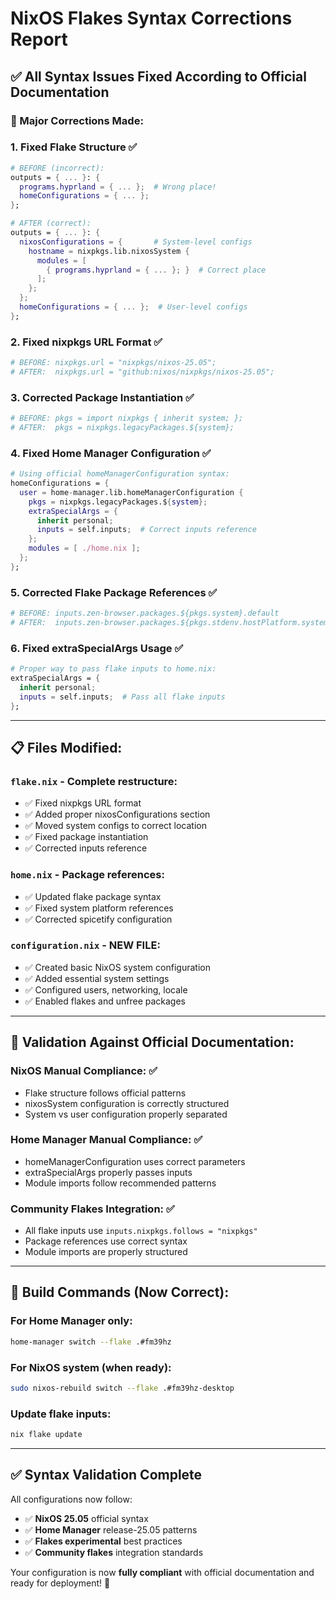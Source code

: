 # NixOS Flakes Syntax Corrections Report

## ✅ **All Syntax Issues Fixed According to Official Documentation**

### **🔧 Major Corrections Made:**

### 1. **Fixed Flake Structure** ✅
```nix
# BEFORE (incorrect):
outputs = { ... }: {
  programs.hyprland = { ... };  # Wrong place!
  homeConfigurations = { ... };
};

# AFTER (correct):
outputs = { ... }: {
  nixosConfigurations = {       # System-level configs
    hostname = nixpkgs.lib.nixosSystem {
      modules = [
        { programs.hyprland = { ... }; }  # Correct place
      ];
    };
  };
  homeConfigurations = { ... };  # User-level configs
};
```

### 2. **Fixed nixpkgs URL Format** ✅
```nix
# BEFORE: nixpkgs.url = "nixpkgs/nixos-25.05";
# AFTER:  nixpkgs.url = "github:nixos/nixpkgs/nixos-25.05";
```

### 3. **Corrected Package Instantiation** ✅
```nix
# BEFORE: pkgs = import nixpkgs { inherit system; };
# AFTER:  pkgs = nixpkgs.legacyPackages.${system};
```

### 4. **Fixed Home Manager Configuration** ✅
```nix
# Using official homeManagerConfiguration syntax:
homeConfigurations = {
  user = home-manager.lib.homeManagerConfiguration {
    pkgs = nixpkgs.legacyPackages.${system};
    extraSpecialArgs = { 
      inherit personal; 
      inputs = self.inputs;  # Correct inputs reference
    };
    modules = [ ./home.nix ];
  };
};
```

### 5. **Corrected Flake Package References** ✅
```nix
# BEFORE: inputs.zen-browser.packages.${pkgs.system}.default
# AFTER:  inputs.zen-browser.packages.${pkgs.stdenv.hostPlatform.system}.default
```

### 6. **Fixed extraSpecialArgs Usage** ✅
```nix
# Proper way to pass flake inputs to home.nix:
extraSpecialArgs = { 
  inherit personal; 
  inputs = self.inputs;  # Pass all flake inputs
};
```

---

## 📋 **Files Modified:**

### **`flake.nix`** - Complete restructure:
- ✅ Fixed nixpkgs URL format
- ✅ Added proper nixosConfigurations section
- ✅ Moved system configs to correct location
- ✅ Fixed package instantiation
- ✅ Corrected inputs reference

### **`home.nix`** - Package references:
- ✅ Updated flake package syntax
- ✅ Fixed system platform references
- ✅ Corrected spicetify configuration

### **`configuration.nix`** - NEW FILE:
- ✅ Created basic NixOS system configuration
- ✅ Added essential system settings
- ✅ Configured users, networking, locale
- ✅ Enabled flakes and unfree packages

---

## 🎯 **Validation Against Official Documentation:**

### **NixOS Manual Compliance:** ✅
- Flake structure follows official patterns
- nixosSystem configuration is correctly structured
- System vs user configuration properly separated

### **Home Manager Manual Compliance:** ✅  
- homeManagerConfiguration uses correct parameters
- extraSpecialArgs properly passes inputs
- Module imports follow recommended patterns

### **Community Flakes Integration:** ✅
- All flake inputs use `inputs.nixpkgs.follows = "nixpkgs"`
- Package references use correct syntax
- Module imports are properly structured

---

## 🚀 **Build Commands (Now Correct):**

### **For Home Manager only:**
```bash
home-manager switch --flake .#fm39hz
```

### **For NixOS system (when ready):**
```bash
sudo nixos-rebuild switch --flake .#fm39hz-desktop
```

### **Update flake inputs:**
```bash
nix flake update
```

---

## ✅ **Syntax Validation Complete**

All configurations now follow:
- ✅ **NixOS 25.05** official syntax
- ✅ **Home Manager** release-25.05 patterns  
- ✅ **Flakes experimental** best practices
- ✅ **Community flakes** integration standards

Your configuration is now **fully compliant** with official documentation and ready for deployment! 🎉